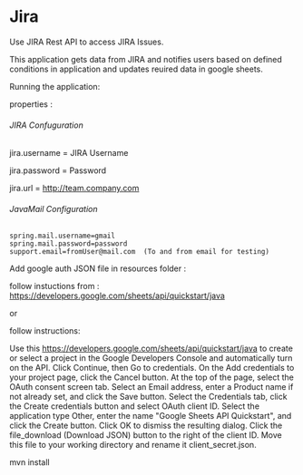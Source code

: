 # Jira

Use JIRA Rest API to access JIRA Issues.

This application gets data from JIRA and notifies users based on defined conditions in application and updates reuired data in google sheets.

Running the application:


properties :

###### JIRA Confuguration ########

jira.username = JIRA Username

jira.password = Password

jira.url = http://team.company.com


###### JavaMail Configuration ########
```
spring.mail.username=gmail
spring.mail.password=password
support.email=fromUser@mail.com  (To and from email for testing)
```

Add google auth JSON file in resources folder :

 follow instuctions from :  https://developers.google.com/sheets/api/quickstart/java
 
  or 
  
  follow instructions:
  
  Use this  https://developers.google.com/sheets/api/quickstart/java 
   to create or select a project in the Google Developers Console and automatically turn on the API. 
   Click Continue, then Go to credentials.
	On the Add credentials to your project page, click the Cancel button.
	At the top of the page, select the OAuth consent screen tab. Select an Email address, enter a Product name if not already set, and 	click the Save button.
	Select the Credentials tab, click the Create credentials button and select OAuth client ID.
	Select the application type Other, enter the name "Google Sheets API Quickstart", and click the Create button.
	Click OK to dismiss the resulting dialog.
	Click the file_download (Download JSON) button to the right of the client ID.
	Move this file to your working directory and rename it client_secret.json.
 
 
 
 
 mvn install
   
